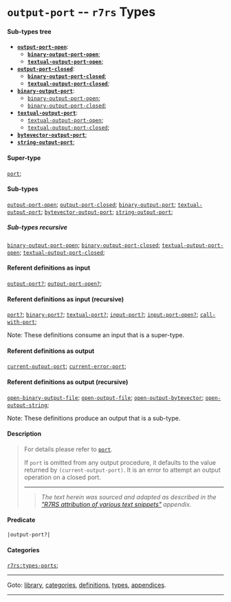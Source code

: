 

<a id='type__r7rs__output-port'></a>

# `output-port` -- `r7rs` Types


#### Sub-types tree

* **[`output-port-open`](../../r7rs/types/output-port-open.md#type__r7rs__output-port-open)**:
  * **[`binary-output-port-open`](../../r7rs/types/binary-output-port-open.md#type__r7rs__binary-output-port-open)**;
  * **[`textual-output-port-open`](../../r7rs/types/textual-output-port-open.md#type__r7rs__textual-output-port-open)**;
* **[`output-port-closed`](../../r7rs/types/output-port-closed.md#type__r7rs__output-port-closed)**:
  * **[`binary-output-port-closed`](../../r7rs/types/binary-output-port-closed.md#type__r7rs__binary-output-port-closed)**;
  * **[`textual-output-port-closed`](../../r7rs/types/textual-output-port-closed.md#type__r7rs__textual-output-port-closed)**;
* **[`binary-output-port`](../../r7rs/types/binary-output-port.md#type__r7rs__binary-output-port)**:
  * [`binary-output-port-open`](../../r7rs/types/binary-output-port-open.md#type__r7rs__binary-output-port-open);
  * [`binary-output-port-closed`](../../r7rs/types/binary-output-port-closed.md#type__r7rs__binary-output-port-closed);
* **[`textual-output-port`](../../r7rs/types/textual-output-port.md#type__r7rs__textual-output-port)**:
  * [`textual-output-port-open`](../../r7rs/types/textual-output-port-open.md#type__r7rs__textual-output-port-open);
  * [`textual-output-port-closed`](../../r7rs/types/textual-output-port-closed.md#type__r7rs__textual-output-port-closed);
* **[`bytevector-output-port`](../../r7rs/types/bytevector-output-port.md#type__r7rs__bytevector-output-port)**;
* **[`string-output-port`](../../r7rs/types/string-output-port.md#type__r7rs__string-output-port)**;


#### Super-type

[`port`](../../r7rs/types/port.md#type__r7rs__port);


#### Sub-types

[`output-port-open`](../../r7rs/types/output-port-open.md#type__r7rs__output-port-open);
[`output-port-closed`](../../r7rs/types/output-port-closed.md#type__r7rs__output-port-closed);
[`binary-output-port`](../../r7rs/types/binary-output-port.md#type__r7rs__binary-output-port);
[`textual-output-port`](../../r7rs/types/textual-output-port.md#type__r7rs__textual-output-port);
[`bytevector-output-port`](../../r7rs/types/bytevector-output-port.md#type__r7rs__bytevector-output-port);
[`string-output-port`](../../r7rs/types/string-output-port.md#type__r7rs__string-output-port);


##### Sub-types recursive

[`binary-output-port-open`](../../r7rs/types/binary-output-port-open.md#type__r7rs__binary-output-port-open);
[`binary-output-port-closed`](../../r7rs/types/binary-output-port-closed.md#type__r7rs__binary-output-port-closed);
[`textual-output-port-open`](../../r7rs/types/textual-output-port-open.md#type__r7rs__textual-output-port-open);
[`textual-output-port-closed`](../../r7rs/types/textual-output-port-closed.md#type__r7rs__textual-output-port-closed);


#### Referent definitions as input

[`output-port?`](../../r7rs/definitions/output-port_3f.md#definition__r7rs__output-port_3f);
[`output-port-open?`](../../r7rs/definitions/output-port-open_3f.md#definition__r7rs__output-port-open_3f);


#### Referent definitions as input (recursive)

[`port?`](../../r7rs/definitions/port_3f.md#definition__r7rs__port_3f);
[`binary-port?`](../../r7rs/definitions/binary-port_3f.md#definition__r7rs__binary-port_3f);
[`textual-port?`](../../r7rs/definitions/textual-port_3f.md#definition__r7rs__textual-port_3f);
[`input-port?`](../../r7rs/definitions/input-port_3f.md#definition__r7rs__input-port_3f);
[`input-port-open?`](../../r7rs/definitions/input-port-open_3f.md#definition__r7rs__input-port-open_3f);
[`call-with-port`](../../r7rs/definitions/call-with-port.md#definition__r7rs__call-with-port);

Note:  These definitions consume an input that is a super-type.


#### Referent definitions as output

[`current-output-port`](../../r7rs/definitions/current-output-port.md#definition__r7rs__current-output-port);
[`current-error-port`](../../r7rs/definitions/current-error-port.md#definition__r7rs__current-error-port);


#### Referent definitions as output (recursive)

[`open-binary-output-file`](../../r7rs/definitions/open-binary-output-file.md#definition__r7rs__open-binary-output-file);
[`open-output-file`](../../r7rs/definitions/open-output-file.md#definition__r7rs__open-output-file);
[`open-output-bytevector`](../../r7rs/definitions/open-output-bytevector.md#definition__r7rs__open-output-bytevector);
[`open-output-string`](../../r7rs/definitions/open-output-string.md#definition__r7rs__open-output-string);

Note:  These definitions produce an output that is a sub-type.


#### Description

> For details please refer to [`port`](../../r7rs/types/port.md#type__r7rs__port).
> 
> If `port` is omitted from any output procedure, it defaults to the
> value returned by `(current-output-port)`.
> It is an error to attempt an output operation on a closed port.
> 
> 
> ----
> > *The text herein was sourced and adapted as described in the ["R7RS attribution of various text snippets"](../../r7rs/appendices/attribution.md#appendix__r7rs__attribution) appendix.*


#### Predicate

```
|output-port?|
```


#### Categories

[`r7rs:types-ports`](../../r7rs/categories/r7rs_3a_types-ports.md#category__r7rs__r7rs_3a_types-ports);

----

Goto: [library](../../r7rs/_index.md#library__r7rs), [categories](../../r7rs/categories/_index.md#toc__r7rs__categories), [definitions](../../r7rs/definitions/_index.md#toc__r7rs__definitions), [types](../../r7rs/types/_index.md#toc__r7rs__types), [appendices](../../r7rs/appendices/_index.md#toc__r7rs__appendices).

----

